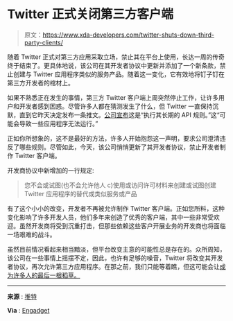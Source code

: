 # Twitter 正式关闭第三方客户端

> 原文：<https://www.xda-developers.com/twitter-shuts-down-third-party-clients/>

随着 Twitter 正式对第三方应用采取立场，禁止其在平台上使用，长达一周的传奇终于结束了。更具体地说，该公司在其开发者协议中更新并添加了一个新条款，禁止创建与 Twitter 应用程序类似的服务产品。随着这一变化，它有效地将钉子钉在第三方开发者的棺材上。

如果不熟悉正在发生的事情，第三方 Twitter 客户端上周突然停止工作，让许多用户和开发者感到困惑。尽管许多人都在猜测发生了什么，但 Twitter 一直保持沉默，直到它昨天决定发布一条推文。[公司宣布](https://www.xda-developers.com/twitter-broken-third-party-apps/)这是“执行其长期的 API 规则。”这“可能会导致一些应用程序无法运行。”

正如你所想象的，这不是最好的方法，许多人开始抱怨这一声明，要求公司澄清违反了哪些规则。尽管如此，今天，该公司悄悄更新了其开发者协议，禁止开发者制作 Twitter 客户端。

开发商协议中新增加的一行规定:

> 您不会或试图(也不会允许他人 c)使用或访问许可材料来创建或试图创建 Twitter 应用程序的替代或类似服务或产品

有了这个小小的改变，开发者不再被允许制作 Twitter 客户端。正如您所料，这种变化影响了许多开发人员，他们多年来创造了优秀的客户端，其中一些非常受欢迎。虽然开发商将受到沉重打击，但那些依赖这些客户开展业务的开发商也将面临一场艰难的战斗。

虽然目前情况看起来相当黯淡，但平台改变主意的可能性总是存在的。众所周知，该公司在一些事情上摇摆不定，因此，也许有足够的噪音，Twitter 将改变其开发者协议，再次允许第三方应用程序。在那之前，我们只能等着瞧，但这可能会让[成为许多人的最后一根稻草。](https://www.xda-developers.com/mastodon-official-android-app/)

* * *

**来源** : [推特](https://developer.twitter.com/en/developer-terms/agreement)

**Via** : [Engadget](https://www.engadget.com/twitter-new-developer-terms-ban-third-party-clients-211247096.html)